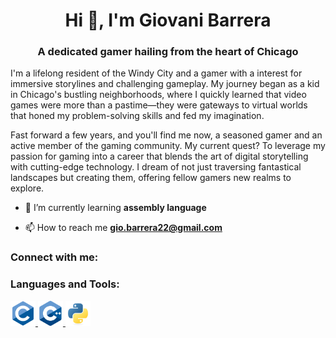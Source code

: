 <h1 align="center">Hi 👋, I'm Giovani Barrera</h1>
<h3 align="center">A dedicated gamer hailing from the heart of Chicago</h3>

I'm a lifelong resident of the Windy City and a gamer with a interest for immersive storylines and challenging gameplay. My journey began as a kid in Chicago's bustling neighborhoods, where I quickly learned that video games were more than a pastime—they were gateways to virtual worlds that honed my problem-solving skills and fed my imagination.

Fast forward a few years, and you'll find me now, a seasoned gamer and an active member of the gaming community. My current quest? To leverage my passion for gaming into a career that blends the art of digital storytelling with cutting-edge technology. I dream of not just traversing fantastical landscapes but creating them, offering fellow gamers new realms to explore.

- 🌱 I’m currently learning **assembly language**

- 📫 How to reach me **gio.barrera22@gmail.com**

<h3 align="left">Connect with me:</h3>
<p align="left">
</p>

<h3 align="left">Languages and Tools:</h3>
<p align="left"> <a href="https://www.cprogramming.com/" target="_blank" rel="noreferrer"> <img src="https://raw.githubusercontent.com/devicons/devicon/master/icons/c/c-original.svg" alt="c" width="40" height="40"/> </a> <a href="https://www.w3schools.com/cpp/" target="_blank" rel="noreferrer"> <img src="https://raw.githubusercontent.com/devicons/devicon/master/icons/cplusplus/cplusplus-original.svg" alt="cplusplus" width="40" height="40"/> </a> <a href="https://www.python.org" target="_blank" rel="noreferrer"> <img src="https://raw.githubusercontent.com/devicons/devicon/master/icons/python/python-original.svg" alt="python" width="40" height="40"/> </a> </p>
